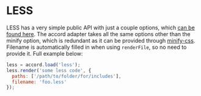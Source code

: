 # LESS
LESS has a very simple public API with just a couple options, which [can be found here](https://github.com/less/less.js/#configuration). The accord adapter takes all the same options other than the minify option, which is redundant as it can be provided through [minify-css](minify-css.md). Filename is automatically filled in when using `renderFile`, so no need to provide it. Full example below:

```js
less = accord.load('less');
less.render('some less code', {
  paths: ['/path/to/folder/for/includes'],
  filename: 'foo.less'
});
```
